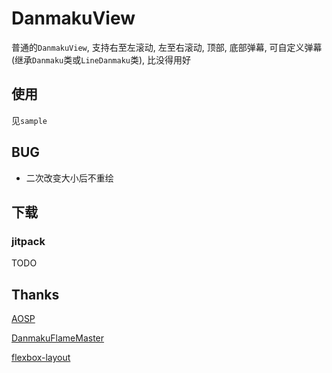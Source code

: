 # DanmakuView

普通的`DanmakuView`, 支持右至左滚动, 左至右滚动, 顶部, 底部弹幕, 可自定义弹幕(继承`Danmaku`类或`LineDanmaku`类), 比没得用好

## 使用

见`sample`

## BUG
- 二次改变大小后不重绘

## 下载

### jitpack

TODO

## Thanks

[AOSP](https://source.android.com)

[DanmakuFlameMaster](https://github.com/bilibili/DanmakuFlameMaster)

[flexbox-layout](https://github.com/google/flexbox-layout)